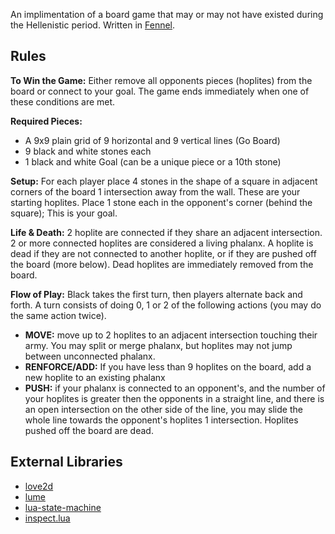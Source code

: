An implimentation of a board game that may or may not have existed during the Hellenistic period. Written in [Fennel](https://fennel-lang.org).

## Rules
__To Win the Game:__ Either remove all opponents pieces (hoplites) from the board or connect to your goal. The game ends immediately when one of these conditions are met.

__Required Pieces:__
- A 9x9 plain grid of 9 horizontal and 9 vertical lines (Go Board)
- 9 black and white stones each
- 1 black and white Goal (can be a unique piece or a 10th stone)

__Setup:__ For each player place 4 stones in the shape of a square in adjacent corners of the board 1 intersection away from the wall. These are your starting hoplites. Place 1 stone each in the opponent's corner (behind the square); This is your goal.

__Life & Death:__ 2 hoplite are connected if they share an adjacent intersection. 2 or more connected hoplites are considered a living phalanx. A hoplite is dead if they are not connected to another hoplite, or if they are pushed off the board (more below). Dead hoplites are immediately removed from the board.

__Flow of Play:__ Black takes the first turn, then players alternate back and forth. A turn consists of doing 0, 1 or 2 of the following actions (you may do the same action twice).
- __MOVE:__ move up to 2 hoplites to an adjacent intersection touching their army. You may split or merge phalanx, but hoplites may not jump between unconnected phalanx.
- __RENFORCE/ADD:__ If you have less than 9 hoplites on the board, add a new hoplite to an existing phalanx
- __PUSH:__ if your phalanx is connected to an opponent's, and the number of your hoplites is greater then the opponents in a straight line, and there is an open intersection on the other side of the line, you may slide the whole line towards the opponent's hoplites 1 intersection. Hoplites pushed off the board are dead.

## External Libraries
- [love2d](https://love2d.org/)
- [lume](https://github.com/rxi/lume)
- [lua-state-machine](https://github.com/kyleconroy/lua-state-machine)
- [inspect.lua](https://github.com/kikito/inspect.lua)
